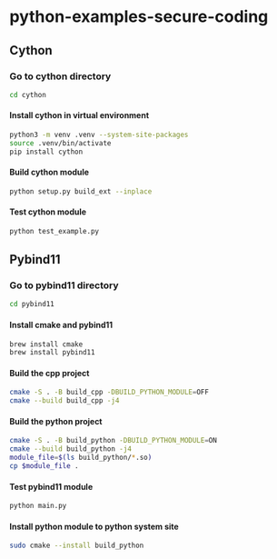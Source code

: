 # python-examples-secure-coding

## Cython

### Go to cython directory

```bash
cd cython
```

#### Install cython in virtual environment

```bash
python3 -m venv .venv --system-site-packages
source .venv/bin/activate
pip install cython
```

#### Build cython module

```bash
python setup.py build_ext --inplace
```

#### Test cython module

```bash
python test_example.py
```

## Pybind11

### Go to pybind11 directory

```bash
cd pybind11
```

#### Install cmake and pybind11

```bash
brew install cmake
brew install pybind11
```

#### Build the cpp project

```bash
cmake -S . -B build_cpp -DBUILD_PYTHON_MODULE=OFF
cmake --build build_cpp -j4
```

#### Build the python project

```bash
cmake -S . -B build_python -DBUILD_PYTHON_MODULE=ON
cmake --build build_python -j4
module_file=$(ls build_python/*.so)
cp $module_file .
```

#### Test pybind11 module

```bash
python main.py
```

#### Install python module to python system site

```bash
sudo cmake --install build_python
```
